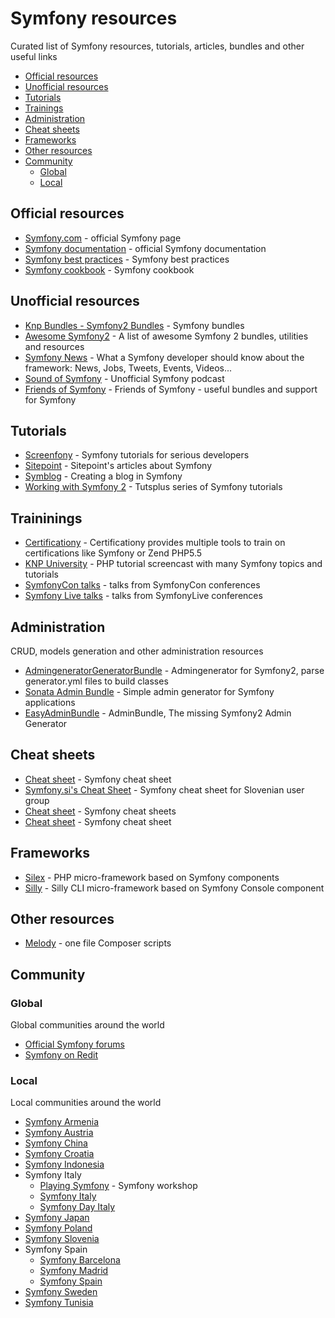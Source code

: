 # Symfony resources

Curated list of Symfony resources, tutorials, articles, bundles and other useful links

* [Official resources](#official-resources)
* [Unofficial resources](#unofficial-resources)
* [Tutorials](#tutorials)
* [Trainings](#trainings)
* [Administration](#administration)
* [Cheat sheets](#cheat-sheets)
* [Frameworks](#frameworks)
* [Other resources](#other-resources)
* [Community](#community)
  * [Global](#global)
  * [Local](#local)

## Official resources<a name="official-resources"></a>

* [Symfony.com](http://symfony.com) - official Symfony page
* [Symfony documentation](http://symfony.com/doc) - official Symfony documentation
* [Symfony best practices](http://symfony.com/doc/current/best_practices/index.html) - Symfony best practices
* [Symfony cookbook](http://symfony.com/doc/current/cookbook/index.html) - Symfony cookbook

## Unofficial resources<a name="unofficial-resources"></a>

* [Knp Bundles - Symfony2 Bundles](http://knpbundles.com/) - Symfony bundles 
* [Awesome Symfony2](https://github.com/EmanueleMinotto/awesome-symfony2) - A list of awesome Symfony 2 bundles, utilities and resources
* [Symfony News](http://symfony-news.com) - What a Symfony developer should know about the framework: News, Jobs, Tweets, Events, Videos...
* [Sound of Symfony](http://www.soundofsymfony.com/) - Unofficial Symfony podcast
* [Friends of Symfony](http://friendsofsymfony.github.io/) - Friends of Symfony - useful bundles and support for Symfony

## Tutorials<a name="tutorials"></a>

* [Screenfony](http://www.screenfony.com/) - Symfony tutorials for serious developers
* [Sitepoint](http://www.sitepoint.com/?s=symfony) - Sitepoint's articles about Symfony
* [Symblog](http://tutorial.symblog.co.uk/) - Creating a blog in Symfony
* [Working with Symfony 2](http://code.tutsplus.com/series/working-with-symfony-2--cms-636) - Tutsplus series of Symfony tutorials

## Traininings<a name="trainings"></a>

* [Certificationy](https://github.com/certificationy) - Certificationy provides multiple tools to train on certifications like Symfony or Zend PHP5.5
* [KNP University](http://knpuniversity.com/) - PHP tutorial screencast with many Symfony topics and tutorials
* [SymfonyCon talks](https://github.com/SymfonyCon) - talks from SymfonyCon conferences
* [Symfony Live talks](https://github.com/SymfonyLive) - talks from SymfonyLive conferences

## Administration<a name="administration"></a>

CRUD, models generation and other administration resources

* [AdmingeneratorGeneratorBundle](https://github.com/symfony2admingenerator/AdmingeneratorGeneratorBundle) - Admingenerator for Symfony2, parse generator.yml files to build classes
* [Sonata Admin Bundle](http://github.com/sonata-project/SonataAdminBundle) - Simple admin generator for Symfony applications
* [EasyAdminBundle](https://github.com/javiereguiluz/EasyAdminBundle) - AdminBundle, The missing Symfony2 Admin Generator

## Cheat sheets<a name="cheat-sheets"></a>

* [Cheat sheet](http://www.symfony2cheatsheet.com/) - Symfony cheat sheet
* [Symfony.si's Cheat Sheet](https://github.com/symfony-si/symfony-cheatsheet) - Symfony cheat sheet for Slovenian user group
* [Cheat sheet](https://github.com/andreia/symfony-cheat-sheets) - Symfony cheat sheets 
* [Cheat sheet](http://dattaya.github.io/symfony2-cheatsheets) - Symfony cheat sheet

## Frameworks<a name="frameworks"></a>

* [Silex](http://silex.sensiolabs.org/) - PHP micro-framework based on Symfony components
* [Silly](https://github.com/mnapoli/silly) - Silly CLI micro-framework based on Symfony Console component

## Other resources<a name="other-resources"></a>

* [Melody](http://melody.sensiolabs.org/) - one file Composer scripts

## Community<a name="community"></a>

### Global<a name="global"></a>

Global communities around the world

* [Official Symfony forums](http://forum.symfony-project.org)
* [Symfony on Redit](http://www.reddit.com/r/symfony)

### Local<a name="local"></a>

Local communities around the world

* [Symfony Armenia](http://symfony.am/)
* [Symfony Austria](http://symfony-austria.org/)
* [Symfony China](http://symfony.cn/)
* [Symfony Croatia](http://symfony-croatia.com/)
* [Symfony Indonesia](https://github.com/SymfonyId)
* Symfony Italy
  * [Playing Symfony](http://www.playingsymfony.it/) - Symfony workshop
  * [Symfony Italy](http://symfony.it/)
  * [Symfony Day Italy](http://symfonyday.it)
* [Symfony Japan](http://www.symfony.gr.jp/)
* [Symfony Poland](http://symfonylab.pl/)
* [Symfony Slovenia](http://symfony.si)
* Symfony Spain
  * [Symfony Barcelona](http://symfony-barcelona.es/)
  * [Symfony Madrid](http://www.symfony-madrid.es/)
  * [Symfony Spain](http://symfony.es/)
* [Symfony Sweden](http://symfony.se)
* [Symfony Tunisia](http://symfony-tunisia.com/)